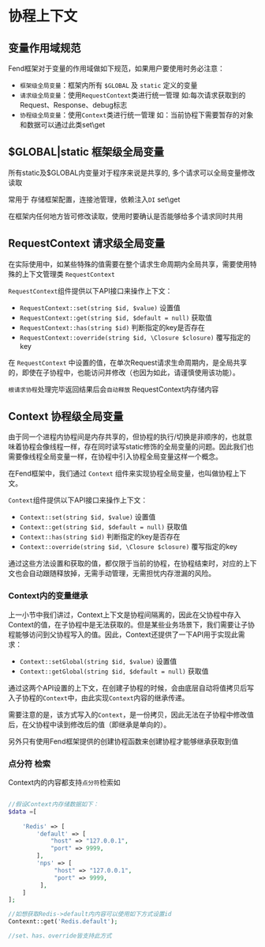 # 协程上下文

## 变量作用域规范

Fend框架对于变量的作用域做如下规范，如果用户要使用时务必注意：
 * `框架级全局变量`：框架内所有 `$GLOBAL` 及 `static`  定义的变量
 * `请求级全局变量`：使用`RequestContext`类进行统一管理 如:每次请求获取到的Request、Response、debug标志
 * `协程级全局变量`：使用`Context`类进行统一管理 如：当前协程下需要暂存的对象和数据可以通过此类set\get

## $GLOBAL|static 框架级全局变量
所有static及$GLOBAL内变量对于程序来说是共享的, 多个请求可以全局变量修改读取 
  
常用于 存储框架配置，连接池管理，依赖注入`DI` set\get

在框架内任何地方皆可修改读取，使用时要确认是否能够给多个请求同时共用

## RequestContext 请求级全局变量

在实际使用中，如某些特殊的值需要在整个请求生命周期内全局共享，需要使用特殊的上下文管理类 `RequestContext`

`RequestContext`组件提供以下API接口来操作上下文：

* `RequestContext::set(string $id, $value)`   设置值
* `RequestContext::get(string $id, $default = null)`  获取值
* `RequestContext::has(string $id)`   判断指定的key是否存在
* `RequestContext::override(string $id, \Closure $closure)` 覆写指定的key

在 `RequestContext` 中设置的值，在单次Request请求生命周期内，是全局共享的，即使在子协程中，也能访问并修改（也因为如此，请谨慎使用该功能）。

`根请求协程`处理完毕返回结果后会`自动释放` RequestContext内存储内容

## Context 协程级全局变量

由于同一个进程内协程间是内存共享的，但协程的执行/切换是非顺序的，也就意味着协程会像线程一样，存在同时读写static修饰的全局变量的问题。因此我们也需要像线程全局变量一样，在协程中引入协程全局变量这样一个概念。

在Fend框架中，我们通过 `Context` 组件来实现协程全局变量，也叫做协程上下文。

`Context`组件提供以下API接口来操作上下文：

* `Context::set(string $id, $value)`   设置值
* `Context::get(string $id, $default = null)`  获取值
* `Context::has(string $id)`   判断指定的key是否存在
* `Context::override(string $id, \Closure $closure)` 覆写指定的key

通过这些方法设置和获取的值，都仅限于当前的协程，在协程结束时，对应的上下文也会自动跟随释放掉，无需手动管理，无需担忧内存泄漏的风险。

### Context内的变量继承

上一小节中我们讲过，Context上下文是协程间隔离的，因此在父协程中存入Context的值，在子协程中是无法获取的。但是某些业务场景下，我们需要让子协程能够访问到父协程写入的值。因此，Context还提供了一下API用于实现此需求：

* `Context::setGlobal(string $id, $value)` 设置值
* `Context::getGlobal(string $id, $default = null)` 获取值

通过这两个API设置的上下文，在创建子协程的时候，会由底层自动将值拷贝后写入子协程的`Context`中，由此实现`Context`内容的继承传递。

需要注意的是，该方式写入的`Context`，是一份拷贝，因此无法在子协程中修改值后，在父协程中读到修改后的值（即继承是单向的）。 

另外只有使用Fend框架提供的创建协程函数来创建协程才能够继承获取到值

### 点分符 检索
Context内的内容都支持`点分符`检索如
```php

//假设Context内存储数据如下：
$data =[
 
    'Redis' => [
        'default' => [
            "host" => "127.0.0.1",
            "port" => 9999, 
        ],
        'nps' => [
             "host" => "127.0.0.1",
             "port" => 9999, 
         ],
    ]
];

//如想获取Redis->default内内容可以使用如下方式设置id
Contexnt::get('Redis.default');

//set、has、override皆支持此方式
```
